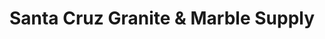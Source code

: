 ---
title: "Santa Cruz Granite & Marble Supply"
url: /balanga/santa-cruz-granite-and-marble-supply/
shop: trade
---